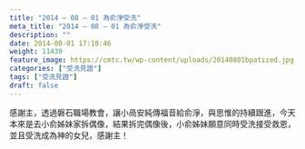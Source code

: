 ```yaml
---
title: "2014 – 08 – 01 為俞淨受洗"
meta_title: "2014 – 08 – 01 為俞淨受洗"
description: ""
date: 2014-08-01 17:10:46
weight: 11439
feature_image: https://cmtc.tw/wp-content/uploads/20140801bpatized.jpg
categories: ["受洗見證"]
tags: ["受洗見證"]
draft: false
---
```


感謝主，透過磐石職場教會，讓小咼安純傳福音給俞淨，與思惟的持續跟進，今天本來是去小俞姊妹家拆偶像，結果拆完偶像後，小俞姊妹願意同時受洗接受救恩，並且受洗成為神的女兒，感謝主！
        
